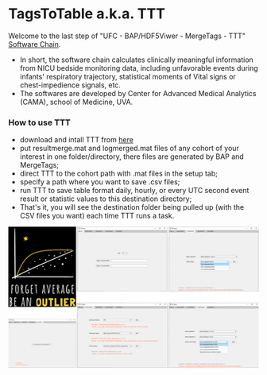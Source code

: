 # TagsToTable a.k.a. TTT

Welcome to the last step of "UFC - BAP/HDF5Viwer - MergeTags - TTT" [Software Chain](https://github.com/UVA-CAMA/NICUHDF5Viewer/wiki).
- In short, the software chain calculates clinically meaningful information from NICU bedside monitoring data, including  unfavorable events during infants' respiratory trajectory, statistical moments of Vital signs or chest-impedience signals, etc. 
- The softwares are developed by Center for Advanced Medical Analytics (CAMA), school of Medicine, UVA. 

### How to use TTT
- download and intall TTT from [here](https://github.com/JiaxingQiu/TagsToTable/releases/tag/v1.0)
- put resultmerge.mat and logmerged.mat files of any cohort of your interest in one folder/directory, there files are generated by BAP and MergeTags;
- direct TTT to the cohort path with .mat files in the setup tab;
- specify a path where you want to save .csv files;
- run TTT to save table format daily, hourly, or every UTC second event result or statistic values to this destination directory;
- That's it, you will see the destination folder being pulled up (with the CSV files you want) each time TTT runs a task. 

![alt text](https://github.com/JiaxingQiu/TagsToTable/blob/main/resources/ttt_overview.png)
